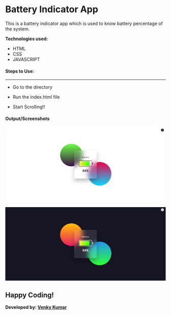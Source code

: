 # Battery Indicator App

This is a battery indicator app which is used to know battery percentage of the system.

**Technologies used:**

- HTML
- CSS
- JAVASCRIPT

#### Steps to Use:

---
- Go to the directory

- Run the index.html file

- Start Scrolling!!

#### Output/Screenshots

![battery-indicator](light.jpg)

![battery-indicator](dark.jpg)

## Happy Coding!

<strong>Developed by: <a href="https://github.com/BoddepallyVenkatesh06">Venky Kumar</a>